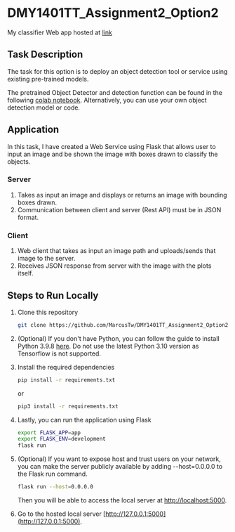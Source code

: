 # DMY1401TT_Assignment2_Option2

My classifier Web app hosted at [link](https://flaskapp-m4jbzqtwiq-uc.a.run.app/)
## Task Description
The task for this option is to deploy an object detection tool or service using existing pre-trained models.

The pretrained Object Detector and detection function can be found in the following [colab notebook](https://colab.research.google.com/github/tensorflow/hub/blob/master/examples/colab/object_detection.ipynb). Alternatively, you can use your own object detection model or code.

## Application
In this task, I have created a Web Service using Flask that allows user to input an image and be shown the image with boxes drawn to classify the objects.

### Server
1. Takes as input an image and displays or returns an image with bounding boxes drawn.
2. Communication between client and server (Rest API) must be in JSON format.

### Client
1. Web client that takes as input an image path and uploads/sends that image to the server.
2. Receives JSON response from server with the image with the plots itself.


## Steps to Run Locally
1. Clone this repository
    ```sh
    git clone https://github.com/MarcusTw/DMY1401TT_Assignment2_Option2.git
    ```
2. (Optional) If you don't have Python, you can follow the guide to install Python 3.9.8 [here](https://www.python.org/downloads/release/python-398/). Do not use the latest Python 3.10 version as Tensorflow is not supported.

3. Install the required dependencies
    ```sh
    pip install -r requirements.txt
    ```
    or
    ```sh
    pip3 install -r requirements.txt
    ```
    
4. Lastly, you can run the application using Flask
    ```sh
    export FLASK_APP=app
    export FLASK_ENV=development
    flask run
    ```

5. (Optional) If you want to expose host and trust users on your network, you can make the server publicly available by adding --host=0.0.0.0 to the Flask run command.
    ```sh
    flask run --host=0.0.0.0
    ```
    Then you will be able to access the local server at [http://localhost:5000](http://localhost:5000).

6. Go to the hosted local server [http://127.0.0.1:5000](http://127.0.0.1:5000).
